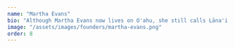 ```yaml
---
name: "Martha Evans"
bio: "Although Martha Evans now lives on O'ahu, she still calls Lāna'i home. She was an active member of the Lāna'i community during HACBED's formative years, having founded Lanaians for Sensible Growth (LSG), a Lāna'i community advocacy organization that is still active today. Martha's activism with LSG was seminal to the formation of HACBED. In addition to her community activism, Martha is an experienced educator, having served as both instructor and school administrator at Lāna'i High and Elementary School, Saint Louis School, and McKinley Community School for Adults."
image: "/assets/images/founders/martha-evans.png"
order: 8
---
```

